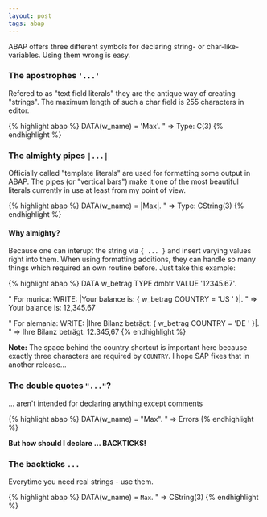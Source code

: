```yaml
---
layout: post
tags: abap
---
```


ABAP offers three different symbols for declaring string- or char-like-variables. Using them wrong is easy.

### The apostrophes `'...'`

Refered to as "text field literals" they are the antique way of creating "strings". The maximum length of such a char field is 255 characters in editor.

{% highlight abap %}
DATA(w_name) = 'Max'.
" => Type: C(3)
{% endhighlight %}

### The almighty pipes `|...|`

Officially called "template literals" are used for formatting some output in ABAP. The pipes (or "vertical bars") make it one of the most beautiful literals currently in use at least from my point of view.

{% highlight abap %}
DATA(w_name) = |Max|.
" => Type: CString(3)
{% endhighlight %}

#### Why almighty?

Because one can interupt the string via `{ ... }` and insert varying values right into them. When using formatting additions, they can handle so many things which required an own routine before. Just take this example:

{% highlight abap %}
DATA w_betrag TYPE dmbtr VALUE '12345.67'.

" For murica:
WRITE: |Your balance is: { w_betrag COUNTRY = 'US ' }|.
" => Your balance is: 12,345.67

" For alemania:
WRITE: |Ihre Bilanz beträgt: { w_betrag COUNTRY = 'DE ' }|.
" => Ihre Bilanz beträgt: 12.345,67
{% endhighlight %}

**Note:** The space behind the country shortcut is important here because exactly three characters are required by `COUNTRY`. I hope SAP fixes that in another release...

### The double quotes `"..."`?

... aren't intended for declaring anything except comments

{% highlight abap %}
DATA(w_name) = "Max".
" => Errors
{% endhighlight %}

**But how should I declare ... BACKTICKS!**

### The backticks ``...``

Everytime you need real strings - use them.

{% highlight abap %}
DATA(w_name) = `Max`.
" => CString(3)
{% endhighlight %}
